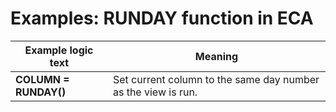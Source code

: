 
# Examples: RUNDAY function in ECA 

|Example logic text|Meaning|
|------------------|-------|
|**COLUMN = RUNDAY()**|Set current column to the same day number as the view is run.|

